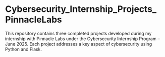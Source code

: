 # Cybersecurity_Internship_Projects_PinnacleLabs
This repository contains three completed projects developed during my internship with Pinnacle Labs under the Cybersecurity Internship Program – June 2025. Each project addresses a key aspect of cybersecurity using Python and Flask. 
